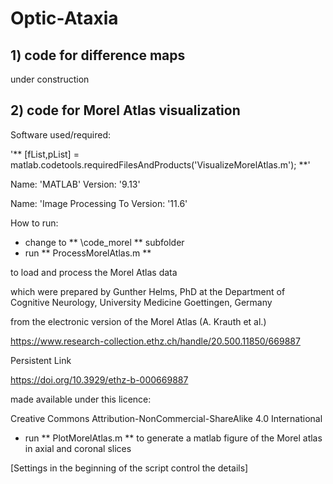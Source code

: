 # Optic-Ataxia
## 1) code for difference maps

under construction

## 2) code for Morel Atlas visualization
	
Software used/required:
	
'** [fList,pList] = matlab.codetools.requiredFilesAndProducts('VisualizeMorelAtlas.m'); **'
	
Name: 'MATLAB'                      Version: '9.13'
	
Name: 'Image Processing To          Version: '11.6'
   	
How to run:
- change to ** \code_morel ** subfolder
- run ** ProcessMorelAtlas.m **
	
to load and process the Morel Atlas data
	
which were prepared by Gunther Helms, PhD at the Department of Cognitive Neurology, University Medicine Goettingen, Germany
	
from the electronic version of the Morel Atlas (A. Krauth et al.)
	
https://www.research-collection.ethz.ch/handle/20.500.11850/669887
	
Persistent Link
	
https://doi.org/10.3929/ethz-b-000669887
	
made available under this licence:
	
Creative Commons Attribution-NonCommercial-ShareAlike 4.0 International

- run ** PlotMorelAtlas.m ** 
to generate a matlab figure of the Morel atlas in axial and coronal slices

[Settings in the beginning of the script control the details]
